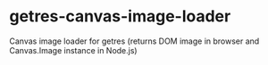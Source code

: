 # getres-canvas-image-loader
Canvas image loader for getres (returns DOM image in browser and Canvas.Image instance in Node.js)
